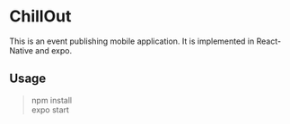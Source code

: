 # ChillOut
This is an event publishing mobile application. It is implemented in React-Native and expo.

## Usage
> npm install \
> expo start